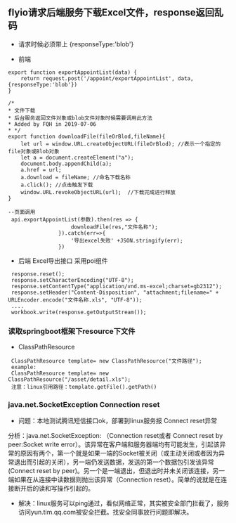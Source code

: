 ## flyio请求后端服务下载Excel文件，response返回乱码
- 请求时候必须带上 {responseType:'blob'}

- 前端
~~~ 前端
export function exportAppointList(data) {
    return request.post('/appoint/exportAppointList', data,{responseType:'blob'})
}

/*
* 文件下载
* 后台服务返回文件对象或blob文件对象时候需要调用此方法
* Added by FQH in 2019-07-06
* */
export function downloadFile(fileOrBlod,fileName){
    let url = window.URL.createObjectURL(fileOrBlod); //表示一个指定的file对象或Blob对象
    let a = document.createElement("a");
    document.body.appendChild(a);
    a.href = url;
    a.download = fileName; //命名下载名称
    a.click(); //点击触发下载
    window.URL.revokeObjectURL(url);  //下载完成进行释放
}

--页面调用
 api.exportAppointList(参数).then(res => {
                    downloadFile(res,"文件名称");
                }).catch(err=>{
                    '导出excel失败' +JSON.stringify(err);
                })
~~~ 
- 后端 Excel导出接口 采用poi组件
~~~ 后台
 response.reset();
 response.setCharacterEncoding("UTF-8");
 response.setContentType("application/vnd.ms-excel;charset=gb2312");
 response.setHeader("Content-Disposition", "attachment;filename=" + URLEncoder.encode("文件名称.xls", "UTF-8"));
 ....
 workbook.write(response.getOutputStream());
~~~

### 读取springboot框架下resource下文件
- ClassPathResource
~~~ 
 ClassPathResource template= new ClassPathResource("文件路径");
 example:
 ClassPathResource template= new ClassPathResource("/asset/detail.xls");
 注意：linux引用路径：template.getFile().getPath()
~~~

### java.net.SocketException Connection reset
- 问题：本地测试腾讯短信接口ok，部署到linux服务报 Connect reset异常

分析：java.net.SocketException: （Connection reset或者 Connect reset by peer:Socket write error）。该异常在客户端和服务器端均有可能发生，引起该异常的原因有两个，第一个就是如果一端的Socket被关闭（或主动关闭或者因为异常退出而引起的关闭），另一端仍发送数据，发送的第一个数据包引发该异常 (Connect reset by peer)。另一个是一端退出，但退出时并未关闭该连接，另一端如果在从连接中读数据则抛出该异常（Connection reset）。简单的说就是在连接断开后的读和写操作引起的。
- 解决：linux服务可以ping通过，看似网络正常，其实被安全部门拦截了，服务访问yun.tim.qq.com被安全拦截。找安全同事放行问题即解决。
